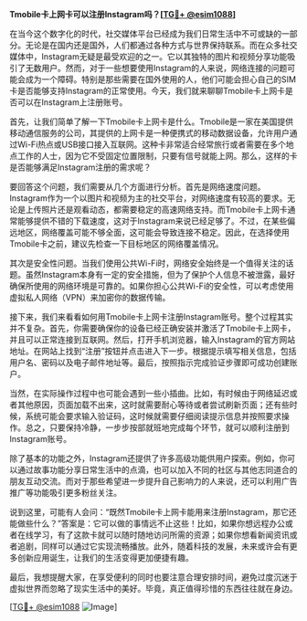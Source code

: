 **Tmobile卡上网卡可以注册Instagram吗？[[TG💪+ @esim1088](https://t.me/s/esim1088)]**

在当今这个数字化的时代，社交媒体平台已经成为我们日常生活中不可或缺的一部分。无论是在国内还是国外，人们都通过各种方式与世界保持联系。而在众多社交媒体中，Instagram无疑是最受欢迎的之一。它以其独特的图片和视频分享功能吸引了无数用户。然而，对于一些想要使用Instagram的人来说，网络连接的问题可能会成为一个障碍。特别是那些需要在国外使用的人，他们可能会担心自己的SIM卡是否能够支持Instagram的正常使用。今天，我们就来聊聊Tmobile卡上网卡是否可以在Instagram上注册账号。

首先，让我们简单了解一下Tmobile卡上网卡是什么。Tmobile是一家在美国提供移动通信服务的公司，其提供的上网卡是一种便携式的移动数据设备，允许用户通过Wi-Fi热点或USB接口接入互联网。这种卡非常适合经常旅行或者需要在多个地点工作的人士，因为它不受固定位置限制，只要有信号就能上网。那么，这样的卡是否能够满足Instagram注册的需求呢？

要回答这个问题，我们需要从几个方面进行分析。首先是网络速度问题。Instagram作为一个以图片和视频为主的社交平台，对网络速度有较高的要求。无论是上传照片还是观看动态，都需要稳定的高速网络支持。而Tmobile卡上网卡通常能够提供不错的下载速度，这对于Instagram来说已经足够了。不过，在某些偏远地区，网络覆盖可能不够全面，这可能会导致连接不稳定。因此，在选择使用Tmobile卡之前，建议先检查一下目标地区的网络覆盖情况。

其次是安全性问题。当我们使用公共Wi-Fi时，网络安全始终是一个值得关注的话题。虽然Instagram本身有一定的安全措施，但为了保护个人信息不被泄露，最好确保所使用的网络环境是可靠的。如果你担心公共Wi-Fi的安全性，可以考虑使用虚拟私人网络（VPN）来加密你的数据传输。

接下来，我们来看看如何用Tmobile卡上网卡注册Instagram账号。整个过程其实并不复杂。首先，你需要确保你的设备已经正确安装并激活了Tmobile卡上网卡，并且可以正常连接到互联网。然后，打开手机浏览器，输入Instagram的官方网站地址。在网站上找到“注册”按钮并点击进入下一步。根据提示填写相关信息，包括用户名、密码以及电子邮件地址等。最后，按照指示完成验证步骤即可成功创建账户。

当然，在实际操作过程中也可能会遇到一些小插曲。比如，有时候由于网络延迟或者其他原因，页面加载不出来，这时就需要耐心等待或者尝试刷新页面；还有些时候，系统可能会要求输入验证码，这时候就需要仔细阅读提示信息并按照要求操作。总之，只要保持冷静，一步步按部就班地完成每个环节，就可以顺利注册到Instagram账号。

除了基本的功能之外，Instagram还提供了许多高级功能供用户探索。例如，你可以通过故事功能分享日常生活中的点滴，也可以加入不同的社区与其他志同道合的朋友互动交流。而对于那些希望进一步提升自己影响力的人来说，还可以利用广告推广等功能吸引更多粉丝关注。

说到这里，可能有人会问：“既然Tmobile卡上网卡能用来注册Instagram，那它还能做些什么？”答案是：它可以做的事情远不止这些！比如，如果你想远程办公或者在线学习，有了这款卡就可以随时随地访问所需的资源；如果你想看新闻资讯或者追剧，同样可以通过它实现流畅播放。此外，随着科技的发展，未来或许会有更多创新应用诞生，让我们的生活变得更加便捷有趣。

最后，我想提醒大家，在享受便利的同时也要注意合理安排时间，避免过度沉迷于虚拟世界而忽略了现实生活中的美好。毕竟，真正值得珍惜的东西往往就在身边。

[[TG💪+ @esim1088](https://t.me/s/esim1088) ![Image](https://i.postimg.cc/4NQfJmqS/Snipaste-2025-05-13-00-14-12.png)]